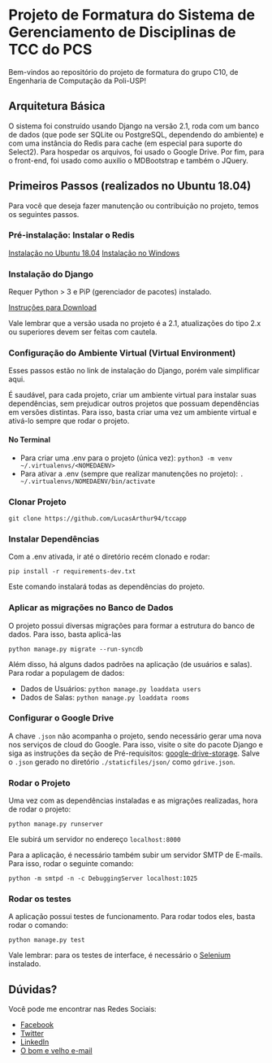 # Projeto de Formatura do Sistema de Gerenciamento de Disciplinas de TCC do PCS
Bem-vindos ao repositório do projeto de formatura do grupo C10, de Engenharia de Computação da Poli-USP!

## Arquitetura Básica
O sistema foi construído usando Django na versão 2.1, roda com um banco de dados (que pode ser SQLite ou PostgreSQL, dependendo do ambiente) e com uma instância do Redis para cache (em especial para suporte do Select2). Para hospedar os arquivos, foi usado o Google Drive. Por fim, para o front-end, foi usado como auxilio o MDBootstrap e também o JQuery.

## Primeiros Passos (realizados no Ubuntu 18.04)
Para você que deseja fazer manutenção ou contribuição no projeto, temos os seguintes passos.

### Pré-instalação: Instalar o Redis

[Instalação no Ubuntu 18.04](https://www.digitalocean.com/community/tutorials/how-to-install-and-secure-redis-on-ubuntu-18-04)
[Instalação no Windows](https://redislabs.com/ebook/appendix-a/a-3-installing-on-windows/a-3-2-installing-redis-on-window/)

### Instalação do Django

Requer Python > 3 e PiP (gerenciador de pacotes) instalado.

[Instruções para Download](https://www.djangoproject.com/download/)

Vale lembrar que a versão usada no projeto é a 2.1, atualizações do tipo 2.x ou superiores devem ser feitas com cautela.

### Configuração do Ambiente Virtual (Virtual Environment)

Esses passos estão no link de instalação do Django, porém vale simplificar aqui.

É saudável, para cada projeto, criar um ambiente virtual para instalar suas dependências, sem prejudicar outros projetos que possuam dependências em versões distintas. Para isso, basta criar uma vez um ambiente virtual e ativá-lo sempre que rodar o projeto.

#### No Terminal

* Para criar uma .env para o projeto (única vez): `python3 -m venv ~/.virtualenvs/<NOMEDAENV>`
* Para ativar a .env (sempre que realizar manutenções no projeto): `. ~/.virtualenvs/NOMEDAENV/bin/activate`

### Clonar Projeto

`git clone https://github.com/LucasArthur94/tccapp`

### Instalar Dependências

Com a .env ativada, ir até o diretório recém clonado e rodar:

`pip install -r requirements-dev.txt`

Este comando instalará todas as dependências do projeto.

### Aplicar as migrações no Banco de Dados

O projeto possui diversas migrações para formar a estrutura do banco de dados. Para isso, basta aplicá-las

`python manage.py migrate --run-syncdb`

Além disso, há alguns dados padrões na aplicação (de usuários e salas). Para rodar a populagem de dados:

* Dados de Usuários: `python manage.py loaddata users`
* Dados de Salas: `python manage.py loaddata rooms`

### Configurar o Google Drive

A chave `.json` não acompanha o projeto, sendo necessário gerar uma nova nos serviços de cloud do Google. Para isso, visite o site do pacote Django e siga as instruções da seção de Pré-requisitos: [google-drive-storage](https://django-googledrive-storage.readthedocs.io/en/latest/). Salve o `.json` gerado no diretório `./staticfiles/json/` como `gdrive.json`.

### Rodar o Projeto

Uma vez com as dependências instaladas e as migrações realizadas, hora de rodar o projeto:

`python manage.py runserver`

Ele subirá um servidor no endereço `localhost:8000`

Para a aplicação, é necessário também subir um servidor SMTP de E-mails. Para isso, rodar o seguinte comando:

`python -m smtpd -n -c DebuggingServer localhost:1025`

### Rodar os testes

A aplicação possui testes de funcionamento. Para rodar todos eles, basta rodar o comando:

`python manage.py test`

Vale lembrar: para os testes de interface, é necessário o [Selenium](https://www.seleniumhq.org/) instalado.

## Dúvidas?

Você pode me encontrar nas Redes Sociais:

* [Facebook](https://www.facebook.com/LucasArthur94)
* [Twitter](https://twitter.com/Lucas_Arthur_94)
* [LinkedIn](https://www.linkedin.com/in/lucasarthur/)
* [O bom e velho e-mail](mailto:lucas.arthur.felgueiras@gmail.com)

